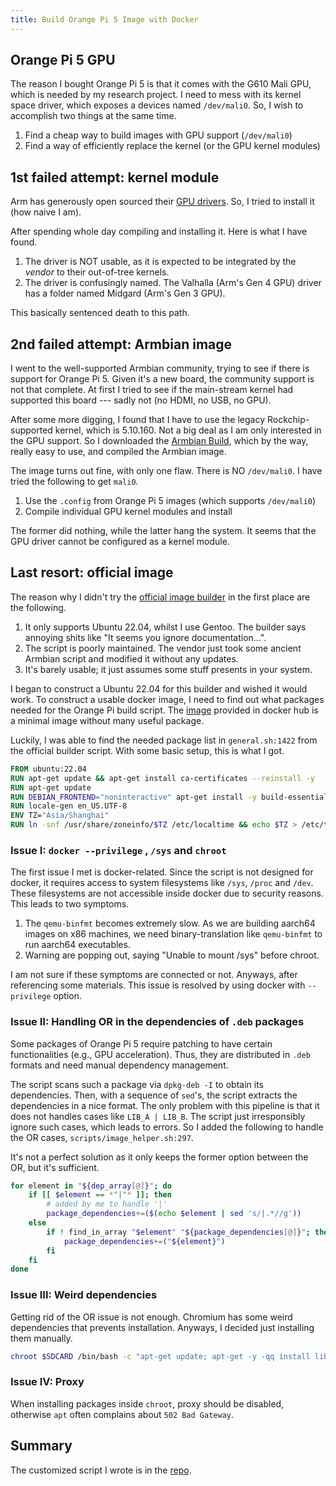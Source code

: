 ```yaml
---
title: Build Orange Pi 5 Image with Docker 
---
```


## Orange Pi 5 GPU

The reason I bought Orange Pi 5 is that it comes with the G610 Mali GPU, which is needed by my research project. I need to mess with its kernel space driver, which exposes a devices named `/dev/mali0`. So, I wish to accomplish two things at the same time.

1. Find a cheap way to build images with GPU support (`/dev/mali0`)
2. Find a way of efficiently replace the kernel (or the GPU kernel modules)

## 1st failed attempt: kernel module

Arm has generously open sourced their [GPU drivers](https://developer.arm.com/downloads/-/mali-drivers). So, I tried to install it (how naive I am).

After spending whole day compiling and installing it. Here is what I have found.

1. The driver is NOT usable, as it is expected to be integrated by the *vendor* to their out-of-tree kernels.
2. The driver is confusingly named. The Valhalla (Arm's Gen 4 GPU) driver has a folder named Midgard (Arm's Gen 3 GPU).

This basically sentenced death to this path.

## 2nd failed attempt: Armbian image

I went to the well-supported Armbian community, trying to see if there is support for Orange Pi 5. Given it's a new board, the community support is not that complete. At first I tried to see if the main-stream kernel had supported this board --- sadly not (no HDMI, no USB, no GPU). 

After some more digging, I found that I have to use the legacy Rockchip-supported kernel, which is 5.10.160. Not a big deal as I am only interested in the GPU support. So I downloaded the [Armbian Build](https://github.com/armbian/build), which by the way, really easy to use, and compiled the Armbian image.

The image turns out fine, with only one flaw. There is NO `/dev/mali0`.
I have tried the following to get `mali0`.

1. Use the `.config` from Orange Pi 5 images (which supports `/dev/mali0`)
2. Compile individual GPU kernel modules and install

The former did nothing, while the latter hang the system. It seems that the GPU driver cannot be configured as a kernel module.

## Last resort: official image

The reason why I didn't try the [official image builder](https://github.com/orangepi-xunlong/orangepi-build) in the first place are the following.

1. It only supports Ubuntu 22.04, whilst I use Gentoo. The builder says annoying shits like "It seems you ignore documentation...".
2. The script is poorly maintained. The vendor just took some ancient Armbian script and modified it without any updates.
3. It's barely usable; it just assumes some stuff presents in your system.

I began to construct a Ubuntu 22.04 for this builder and wished it would work.
To construct a usable docker image, I need to find out what packages needed for the Orange Pi build script. The [image](https://hub.docker.com/_/ubuntu) provided in docker hub is a minimal image without many useful package.

Luckily, I was able to find the needed package list in `general.sh:1422` from the official builder script. With some basic setup, this is what I got.

```dockerfile
FROM ubuntu:22.04
RUN apt-get update && apt-get install ca-certificates --reinstall -y 
RUN apt-get update
RUN DEBIAN_FRONTEND="noninteractive" apt-get install -y build-essential whiptail dialog psmisc acl uuid uuid-runtime curl gnupg gawk git tzdata sudo locales acl aptly aria2 bc binfmt-support bison btrfs-progs build-essential  ca-certificates ccache cpio cryptsetup curl debian-archive-keyring debian-keyring debootstrap device-tree-compiler dialog dirmngr dosfstools dwarves f2fs-tools fakeroot flex gawk gcc-arm-linux-gnueabihf gdisk gpg imagemagick jq kmod libbison-dev libc6-dev-armhf-cross libelf-dev libfdt-dev libfile-fcntllock-perl libfl-dev liblz4-tool libncurses-dev libpython2.7-dev libssl-dev libusb-1.0-0-dev linux-base locales lzop ncurses-base ncurses-term nfs-kernel-server ntpdate p7zip-full parted patchutils pigz pixz pkg-config pv python3-dev python3-distutils qemu-user-static rsync swig systemd-container u-boot-tools udev unzip uuid-dev wget whiptail zip zlib1g-dev fdisk
RUN locale-gen en_US.UTF-8
ENV TZ="Asia/Shanghai"
RUN ln -snf /usr/share/zoneinfo/$TZ /etc/localtime && echo $TZ > /etc/timezone
```

### Issue I: `docker --privilege` , `/sys` and `chroot`

The first issue I met is docker-related. Since the script is not designed for docker, it requires access to system filesystems like `/sys`, `/proc` and `/dev`. These filesystems are not accessible inside docker due to security reasons. This leads to two symptoms.

1. The `qemu-binfmt` becomes extremely slow. As we are building aarch64 images on x86 machines, we need binary-translation like `qemu-binfmt` to run aarch64 executables.
2. Warning are popping out, saying "Unable to mount /sys" before chroot.

I am not sure if these symptoms are connected or not. Anyways, after referencing some materials. This issue is resolved by using docker with `--privilege` option.

### Issue II: Handling OR in the dependencies of `.deb` packages

Some packages of Orange Pi 5 require patching to have certain functionalities (e.g., GPU acceleration). Thus, they are distributed in `.deb` formats and need manual dependency management.

The script scans such a package via `dpkg-deb -I` to obtain its dependencies. Then, with a sequence of `sed`'s, the script extracts the dependencies in a nice format. The only problem with this pipeline is that it does not handles cases like `LIB_A | LIB_B`. The script just irresponsibly ignore such cases, which leads to errors. So I added the following to handle the OR cases, `scripts/image_helper.sh:297`.

It's not a perfect solution as it only keeps the former option between the OR, but it's sufficient.

```bash
for element in "${dep_array[@]}"; do
    if [[ $element == *"|"* ]]; then
        # added by me to handle '|'
        package_dependencies+=($(echo $element | sed 's/|.*//g'))
	else
		if ! find_in_array "$element" "${package_dependencies[@]}"; then
			package_dependencies+=("${element}")
		fi
	fi
done
```

### Issue III: Weird dependencies

Getting rid of the OR issue is not enough. Chromium has some weird dependencies that prevents installation. Anyways, I decided just installing them manually.

```bash
chroot $SDCARD /bin/bash -c "apt-get update; apt-get -y -qq install libxtst6 xdg-utils libpipewire-0.3-0" >> "${DEST}"/${LOG_SUBPATH}/install.log 2>&1
```

### Issue IV: Proxy

When installing packages inside `chroot`, proxy should be disabled, otherwise `apt` often complains about `502 Bad Gateway`.

## Summary
The customized script I wrote is in the [repo](https://github.com/jwnhy/orangepi-5-build).
